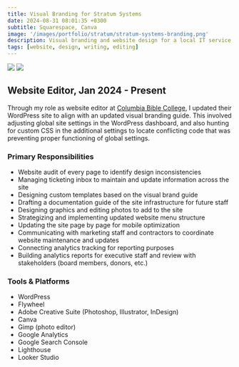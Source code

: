 ```yaml
---
title: Visual Branding for Stratum Systems
date: 2024-08-31 08:01:35 +0300
subtitle: Squarespace, Canva
image: '/images/portfolio/stratum/stratum-systems-branding.png'
description: Visual branding and website design for a local IT service provider.
tags: [website, design, writing, editing]
---
```


<div class="gallery-box">
  <div class="gallery">
    <img src="/images/portfolio/columbia/columbia-desktop.png" loading="lazy">
    <img src="/images/portfolio/columbia/columbia-mobile.png" loading="lazy">
  </div>
</div>

## Website Editor, Jan 2024 - Present
Through my role as website editor at [Columbia Bible College](https://columbiabc.edu/), I updated their WordPress site to align with an updated visual branding guide. This involved adjusting global site settings in the WordPress dashboard, and also hunting for custom CSS in the additional settings to locate conflicting code that was preventing proper functioning of global settings.

### Primary Responsibilities
- Website audit of every page to identify design inconsistencies
- Managing ticketing inbox to maintain and update information across the site
- Designing custom templates based on the visual brand guide
- Drafting a documentation guide of the site infrastructure for future staff
- Designing graphics and editing photos to add to the site
- Strategizing and implementing updated website menu structure
- Updating the site page by page for mobile optimization 
- Communicating with marketing staff and contractors to coordinate website maintenance and updates
- Connecting analytics tracking for reporting purposes
- Building analytics reports for executive staff and review with stakeholders (board members, donors, etc.)

### Tools & Platforms
- WordPress
- Flywheel
- Adobe Creative Suite (Photoshop, Illustrator, InDesign)
- Canva
- Gimp (photo editor)
- Google Analytics
- Google Search Console
- Lighthouse
- Looker Studio